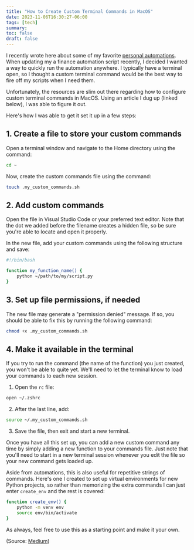 ```yaml
---
title: "How to Create Custom Terminal Commands in MacOS"
date: 2023-11-06T16:30:27-06:00
tags: [tech]
summary: 
toc: false
draft: false
---
```


I recently wrote here about some of my favorite [personal automations](/personal-automations/). When updating my a finance automation script recently, I decided I wanted a way to quickly run the automation anywhere. I typically have a terminal open, so I thought a custom terminal command would be the best way to fire off my scripts when I need them.

Unfortunately, the resources are slim out there regarding how to configure custom terminal commands in MacOS. Using an article I dug up (linked below), I was able to figure it out. 

Here's how I was able to get it set it up in a few steps:

## 1. Create a file to store your custom commands

Open a terminal window and navigate to the Home directory using the command:

```sh
cd ~
```

Now, create the custom commands file using the command:

```sh
touch .my_custom_commands.sh
```

## 2. Add custom commands

Open the file in Visual Studio Code or your preferred text editor. Note that the dot we added before the filename creates a hidden file, so be sure you're able to locate and open it properly.

In the new file, add your custom commands using the following structure and save:

```bash
#!/bin/bash

function my_function_name() {
    python ~/path/to/my/script.py
}
```

## 3. Set up file permissions, if needed

The new file may generate a "permission denied" message. If so, you should be able to fix this by running the following command:

```sh
chmod +x .my_custom_commands.sh
```

## 4. Make it available in the terminal

If you try to run the command (the name of the function) you just created, you won't be able to quite yet. We'll need to let the terminal know to load your commands to each new session.

1. Open the `rc` file:

```sh
open ~/.zshrc
```

2. After the last line, add: 

```sh
source ~/.my_custom_commands.sh
```

3. Save the file, then exit and start a new terminal.

Once you have all this set up, you can add a new custom command any time by simply adding a new function to your commands file. Just note that you'll need to start in a new terminal session whenever you edit the file so your new command gets loaded up.

Aside from automations, this is also useful for repetitive strings of commands. Here's one I created to set up virtual environments for new Python projects, so rather than memorizing the extra commands I can just enter `create_env` and the rest is covered:

```bash
function create_env() {
    python -m venv env
    source env/bin/activate
}
```

As always, feel free to use this as a starting point and make it your own.

(Source: [Medium](https://medium.com/devnetwork/how-to-create-your-own-custom-terminal-commands-c5008782a78e))